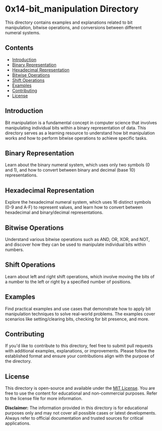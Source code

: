 # 0x14-bit_manipulation Directory

This directory contains examples and explanations related to bit manipulation, bitwise operations, and conversions between different numeral systems.

## Contents

- [Introduction](#introduction)
- [Binary Representation](#binary-representation)
- [Hexadecimal Representation](#hexadecimal-representation)
- [Bitwise Operations](#bitwise-operations)
- [Shift Operations](#shift-operations)
- [Examples](#examples)
- [Contributing](#contributing)
- [License](#license)

## Introduction

Bit manipulation is a fundamental concept in computer science that involves manipulating individual bits within a binary representation of data. This directory serves as a learning resource to understand how bit manipulation works and how to perform bitwise operations to achieve specific tasks.

## Binary Representation

Learn about the binary numeral system, which uses only two symbols (0 and 1), and how to convert between binary and decimal (base 10) representations.

## Hexadecimal Representation

Explore the hexadecimal numeral system, which uses 16 distinct symbols (0-9 and A-F) to represent values, and learn how to convert between hexadecimal and binary/decimal representations.

## Bitwise Operations

Understand various bitwise operations such as AND, OR, XOR, and NOT, and discover how they can be used to manipulate individual bits within numbers.

## Shift Operations

Learn about left and right shift operations, which involve moving the bits of a number to the left or right by a specified number of positions.

## Examples

Find practical examples and use cases that demonstrate how to apply bit manipulation techniques to solve real-world problems. The examples cover scenarios like setting/clearing bits, checking for bit presence, and more.

## Contributing

If you'd like to contribute to this directory, feel free to submit pull requests with additional examples, explanations, or improvements. Please follow the established format and ensure your contributions align with the purpose of the directory.

## License

This directory is open-source and available under the [MIT License](LICENSE). You are free to use the content for educational and non-commercial purposes. Refer to the license file for more information.

**Disclaimer:** The information provided in this directory is for educational purposes only and may not cover all possible cases or latest developments. Always refer to official documentation and trusted sources for critical applications.
